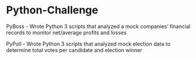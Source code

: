 # Python-Challenge
 
PyBoss - Wrote Python 3 scripts that analyzed a mock companies’ financial records to monitor net/average profits and losses

PyPoll - Wrote Python 3 scripts that analyzed mock election data to determine total votes per candidate and election winner
